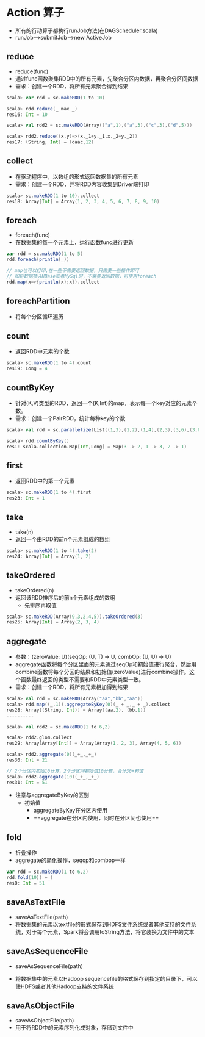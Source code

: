 # Action 算子

- 所有的行动算子都执行runJob方法(在DAGScheduler.scala)
- runJob-->submitJob-->new ActiveJob



## reduce

- reduce(func)
- 通过func函数聚集RDD中的所有元素，先聚合分区内数据，再聚合分区间数据
- 需求：创建一个RDD，将所有元素聚合得到结果

```scala
scala> var rdd = sc.makeRDD(1 to 10)

scala> rdd.reduce(_ max _)
res16: Int = 10

scala> val rdd2 = sc.makeRDD(Array(("a",1),("a",3),("c",3),("d",5)))

scala> rdd2.reduce((x,y)=>(x._1+y._1,x._2+y._2))
res17: (String, Int) = (daac,12)
```



## collect

- 在驱动程序中，以数组的形式返回数据集的所有元素
- 需求：创建一个RDD，并将RDD内容收集到Driver端打印

```scala
scala> sc.makeRDD(1 to 10).collect
res18: Array[Int] = Array(1, 2, 3, 4, 5, 6, 7, 8, 9, 10)
```



## foreach

- foreach(func)
- 在数据集的每一个元素上，运行函数func进行更新

```scala
var rdd = sc.makeRDD(1 to 5)
rdd.foreach(println(_))

// map也可以打印,在一些不需要返回数据，只需要一些操作即可
// 如将数据插入HBase或者MySql时，不需要返回数据，可使用foreach
rdd.map(x=>{println(x);x}).collect
```



## foreachPartition

- 将每个分区循环遍历



## count

- 返回RDD中元素的个数

```scala
scala> sc.makeRDD(1 to 4).count
res19: Long = 4
```



## countByKey

- 针对(K,V)类型的RDD，返回一个(K,Int)的map，表示每一个key对应的元素个数。
- 需求：创建一个PairRDD，统计每种key的个数

```scala
scala> val rdd = sc.parallelize(List((1,3),(1,2),(1,4),(2,3),(3,6),(3,8)),3)

scala> rdd.countByKey()
res1: scala.collection.Map[Int,Long] = Map(3 -> 2, 1 -> 3, 2 -> 1)
```



## first

- 返回RDD中的第一个元素

```scala
scala> sc.makeRDD(1 to 4).first
res23: Int = 1
```



## take

- take(n)
- 返回一个由RDD的前n个元素组成的数组

```scala
scala> sc.makeRDD(1 to 4).take(2)
res24: Array[Int] = Array(1, 2)
```



## takeOrdered

- takeOrdered(n)
- 返回该RDD排序后的前n个元素组成的数组
  - 先排序再取值

```scala
scala> sc.makeRDD(Array(9,3,2,4,5)).takeOrdered(3)
res25: Array[Int] = Array(2, 3, 4)
```



## aggregate

- 参数：(zeroValue: U)(seqOp: (U, T) ⇒ U, combOp: (U, U) ⇒ U)
- aggregate函数将每个分区里面的元素通过seqOp和初始值进行聚合，然后用combine函数将每个分区的结果和初始值(zeroValue)进行combine操作。这个函数最终返回的类型不需要和RDD中元素类型一致。
- 需求：创建一个RDD，将所有元素相加得到结果

```scala
scala> val rdd = sc.makeRDD(Array("aa","bb","aa"))
scala> rdd.map((_,1)).aggregateByKey(0)(_ + _,_ + _).collect
res28: Array[(String, Int)] = Array((aa,2), (bb,1))
----------

scala> val rdd2 = sc.makeRDD(1 to 6,2)

scala> rdd2.glom.collect
res29: Array[Array[Int]] = Array(Array(1, 2, 3), Array(4, 5, 6))

scala> rdd2.aggregate(0)(_+_,_+_)
res30: Int = 21

// 2个分区内初始10计算，2个分区间初始值10计算，合计30+和值
scala> rdd2.aggregate(10)(_+_,_+_)
res31: Int = 51
```

- 注意与aggregateByKey的区别
  - 初始值
    - aggregateByKey在分区内使用
    - ==aggregate在分区内使用，同时在分区间也使用==



## fold

- 折叠操作
- aggregate的简化操作，seqop和combop一样

```scala
var rdd = sc.makeRDD(1 to 6,2)
rdd.fold(10)(_+_)
res0: Int = 51
```



## saveAsTextFile

- saveAsTextFile(path)
- 将数据集的元素以textfile的形式保存到HDFS文件系统或者其他支持的文件系统，对于每个元素，Spark将会调用toString方法，将它装换为文件中的文本



## saveAsSequenceFile

- saveAsSequenceFile(path)

- 将数据集中的元素以Hadoop sequencefile的格式保存到指定的目录下，可以使HDFS或者其他Hadoop支持的文件系统

  

## saveAsObjectFile

- saveAsObjectFile(path)
- 用于将RDD中的元素序列化成对象，存储到文件中

